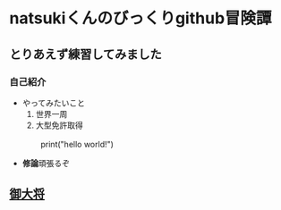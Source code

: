 # natsukiくんのびっくりgithub冒険譚
## とりあえず練習してみました
### 自己紹介
- やってみたいこと
    1. 世界一周
    1. 大型免許取得

　　　　print("hello world!")
- **修論**頑張るぞ

## [御大将](https://github.com/taikis)
